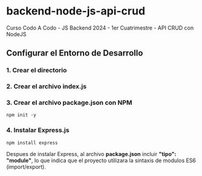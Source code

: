 # backend-node-js-api-crud
Curso Codo A Codo - JS Backend 2024 - 1er Cuatrimestre - API CRUD con NodeJS

## Configurar el Entorno de Desarrollo

### 1. Crear el directorio

### 2. Crear el archivo index.js

### 3. Crear el archivo package.json con NPM
```
npm init -y
```

### 4. Instalar Express.js
```
npm install express
```
Despues de instalar Express, al archivo **package.json** incluir **"tipo": "module"**, lo que indica que el proyecto utilizara la sintaxis de modulos ES6 (import/export).